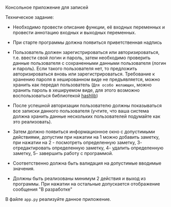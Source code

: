 Консольное приложение для записей

Техническое задание:
* Необходимо провести описание функции, её входных переменных и провести аннотацию входных и выходных переменных.


* При старте программы должна появиться приветственная надпись


* Пользователь должен зарегистрироваться или авторизироваться, т.е. ввести свой логин и пароль, 
затем необходимо проверить данные пользователя с сохраненными данными пользователя (логин и пароль). Если такого пользователя нет,
то предложить авторизироваться вновь или зарегистрироваться. Требование к хранению пароля в хешированном виде не предъявляется, можно хранить как передал пользователь
(`Для особо желающих`, можно хранить пароль в хешируемом виде, 
для этого возможно воспользоваться библиотекой [hashlib](https://docs-python.ru/standart-library/modul-hashlib-python/))


* После успешной авторизации пользователю должны показываться все записки данного пользователя (учтите, что ваша система должна хранить данные нескольких пользователей
подумайте как это реализовать).


* Затем должно появиться информационное окно с допустимыми действиями, допустим при нажатии на 1 можно добавить заметку, при
нажатии на 2 - посмотреть определенную заметку, 3- отредактировать определенную заметку, 4- удалить определенную заметку, 5- завершить работу с программой.


* Соответственно должна быть валидация на допустимые вводимые значения.


* Должны быть реализованы минимум 2 действия и выход из программы. При нажатии на остальные допускается отображение сообщения "В разработке"


В файле `app.py` реализуйте данное приложение.